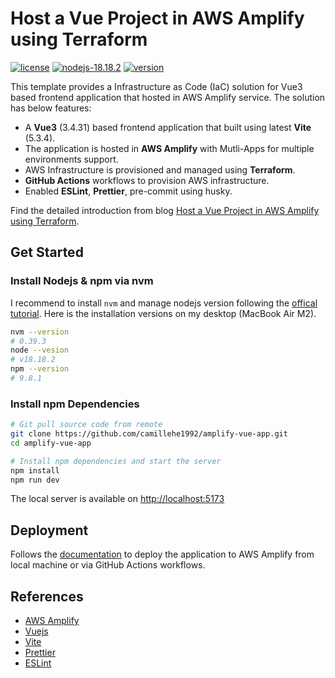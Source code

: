 # Host a Vue Project in AWS Amplify using Terraform

[![license](https://img.shields.io/badge/license-apache-blue.svg)](https://github.com/camillehe1992/scaffolding-serverless-project-on-aws/blob/main/LICENSE)
[![nodejs-18.18.2](https://img.shields.io/badge/nodejs-18.18.2-green.svg)](https://www.python.org/downloads/release/nodejs-18/)
[![version](https://img.shields.io/badge/version-0.0.1-green.svg)](https://github.com/camillehe1992/scaffolding-serverless-project-on-aws/releases/tag/v0.0.1)

This template provides a Infrastructure as Code (IaC) solution for Vue3 based frontend application that hosted in AWS Amplify service. The solution has below features:

- A **Vue3** (3.4.31) based frontend application that built using latest **Vite** (5.3.4).
- The application is hosted in **AWS Amplify** with Mutli-Apps for multiple environments support.
- AWS Infrastructure is provisioned and managed using **Terraform**.
- **GitHub Actions** workflows to provision AWS infrastructure.
- Enabled **ESLint**, **Prettier**, pre-commit using husky.

Find the detailed introduction from blog [Host a Vue Project in AWS Amplify using Terraform](https://dev.to/camillehe1992/host-a-vue-project-in-aws-amplify-using-terraform-2l89).

## Get Started

### Install Nodejs & npm via nvm

I recommend to install `nvm` and manage nodejs version following the [offical tutorial](https://github.com/nvm-sh/nvm?tab=readme-ov-file#intro). Here is the installation versions on my desktop (MacBook Air M2).

```bash
nvm --version
# 0.39.3
node --vesion
# v18.18.2
npm --version
# 9.8.1
```

### Install npm Dependencies

```bash
# Git pull source code from remote
git clone https://github.com/camillehe1992/amplify-vue-app.git
cd amplify-vue-app

# Install npm dependencies and start the server
npm install
npm run dev
```

The local server is available on [http://localhost:5173](http://localhost:5173/)

## Deployment

Follows the [documentation](./docs/Deployment.md) to deploy the application to AWS Amplify from local machine or via GitHub Actions workflows.

## References

- [AWS Amplify](https://aws.amazon.com/amplify/?gclid=CjwKCAjw74e1BhBnEiwAbqOAjL3OaYibKLHhet57mObXvsfr4_Q-euu366CVlQYrNTNEFRmfg7LmpRoCCb4QAvD_BwE&trk=b845ae09-4d10-4f92-a039-7c89dcf49eaf&sc_channel=ps&ef_id=CjwKCAjw74e1BhBnEiwAbqOAjL3OaYibKLHhet57mObXvsfr4_Q-euu366CVlQYrNTNEFRmfg7LmpRoCCb4QAvD_BwE:G:s&s_kwcid=AL!4422!3!647258095158!e!!g!!aws%20amplify!19621370789!149166973081)
- [Vuejs](https://vuejs.org/guide/introduction.html)
- [Vite](https://vitejs.dev/guide/#scaffolding-your-first-vite-project)
- [Prettier](vue/require-default-prop)
- [ESLint](https://eslint.org/docs/latest/use/configure/configuration-files)
